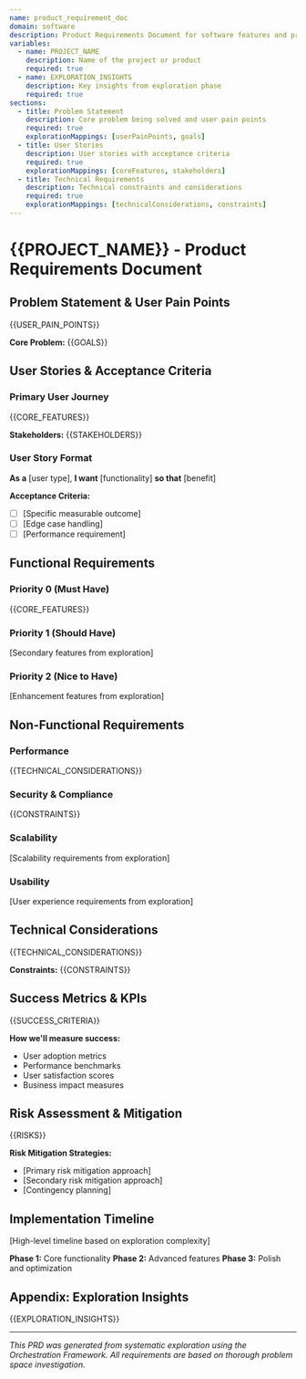 ```yaml
---
name: product_requirement_doc
domain: software
description: Product Requirements Document for software features and products
variables:
  - name: PROJECT_NAME
    description: Name of the project or product
    required: true
  - name: EXPLORATION_INSIGHTS
    description: Key insights from exploration phase
    required: true
sections:
  - title: Problem Statement
    description: Core problem being solved and user pain points
    required: true
    explorationMappings: [userPainPoints, goals]
  - title: User Stories
    description: User stories with acceptance criteria
    required: true
    explorationMappings: [coreFeatures, stakeholders]
  - title: Technical Requirements
    description: Technical constraints and considerations
    required: true
    explorationMappings: [technicalConsiderations, constraints]
---
```


# {{PROJECT_NAME}} - Product Requirements Document

## Problem Statement & User Pain Points
{{USER_PAIN_POINTS}}

**Core Problem:**
{{GOALS}}

## User Stories & Acceptance Criteria

### Primary User Journey
{{CORE_FEATURES}}

**Stakeholders:**
{{STAKEHOLDERS}}

### User Story Format
**As a** [user type], **I want** [functionality] **so that** [benefit]

**Acceptance Criteria:**
- [ ] [Specific measurable outcome]
- [ ] [Edge case handling]
- [ ] [Performance requirement]

## Functional Requirements

### Priority 0 (Must Have)
{{CORE_FEATURES}}

### Priority 1 (Should Have)
[Secondary features from exploration]

### Priority 2 (Nice to Have)
[Enhancement features from exploration]

## Non-Functional Requirements

### Performance
{{TECHNICAL_CONSIDERATIONS}}

### Security & Compliance
{{CONSTRAINTS}}

### Scalability
[Scalability requirements from exploration]

### Usability
[User experience requirements from exploration]

## Technical Considerations
{{TECHNICAL_CONSIDERATIONS}}

**Constraints:**
{{CONSTRAINTS}}

## Success Metrics & KPIs
{{SUCCESS_CRITERIA}}

**How we'll measure success:**
- User adoption metrics
- Performance benchmarks
- User satisfaction scores
- Business impact measures

## Risk Assessment & Mitigation
{{RISKS}}

**Risk Mitigation Strategies:**
- [Primary risk mitigation approach]
- [Secondary risk mitigation approach]
- [Contingency planning]

## Implementation Timeline
[High-level timeline based on exploration complexity]

**Phase 1:** Core functionality
**Phase 2:** Advanced features
**Phase 3:** Polish and optimization

## Appendix: Exploration Insights
{{EXPLORATION_INSIGHTS}}

---
*This PRD was generated from systematic exploration using the Orchestration Framework. All requirements are based on thorough problem space investigation.*